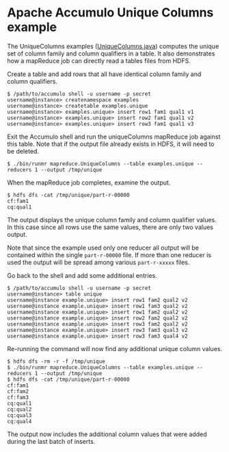 <!--
Licensed to the Apache Software Foundation (ASF) under one or more
contributor license agreements.  See the NOTICE file distributed with
this work for additional information regarding copyright ownership.
The ASF licenses this file to You under the Apache License, Version 2.0
(the "License"); you may not use this file except in compliance with
the License.  You may obtain a copy of the License at

    http://www.apache.org/licenses/LICENSE-2.0

Unless required by applicable law or agreed to in writing, software
distributed under the License is distributed on an "AS IS" BASIS,
WITHOUT WARRANTIES OR CONDITIONS OF ANY KIND, either express or implied.
See the License for the specific language governing permissions and
limitations under the License.
-->
# Apache Accumulo Unique Columns example

The UniqueColumns examples ([UniqueColumns.java]) computes the unique set
of column family and column qualifiers in a table. It also demonstrates
how a mapReduce job can directly read a tables files from HDFS.

Create a table and add rows that all have identical column family and column
qualifiers.

```
$ /path/to/accumulo shell -u username -p secret
username@instance> createnamespace examples
username@instance> createtable examples.unique
username@instance> examples.unique> insert row1 fam1 qual1 v1
username@instance> examples.unique> insert row2 fam1 qual1 v2
username@instance> examples.unique> insert row3 fam1 qual1 v3
```

Exit the Accumulo shell and run the uniqueColumns mapReduce job against
this table. Note that if the output file already exists in HDFS, it will
need to be deleted.

```
$ ./bin/runmr mapreduce.UniqueColumns --table examples.unique --reducers 1 --output /tmp/unique
```

When the mapReduce job completes, examine the output.

```
$ hdfs dfs -cat /tmp/unique/part-r-00000
cf:fam1
cq:qual1
```

The output displays the unique column family and column qualifier values. In
this case since all rows use the same values, there are only two values output.

Note that since the example used only one reducer all output will be contained
within the single `part-r-00000` file. If more than one reducer is used the output
will be spread among various `part-r-xxxxx` files.

Go back to the shell and add some additional entries.

```text
$ /path/to/accumulo shell -u username -p secret
username@instance> table unique
username@instance example.unique> insert row1 fam2 qual2 v2
username@instance example.unique> insert row1 fam3 qual2 v2
username@instance example.unique> insert row1 fam2 qual2 v2
username@instance example.unique> insert row2 fam2 qual2 v2
username@instance example.unique> insert row3 fam2 qual2 v2
username@instance example.unique> insert row3 fam3 qual3 v2
username@instance example.unique> insert row3 fam3 qual4 v2
```

Re-running the command will now find any additional unique column values.

```text
$ hdfs dfs -rm -r -f /tmp/unique
$ ./bin/runmr mapreduce.UniqueColumns --table examples.unique --reducers 1 --output /tmp/unique 
$ hdfs dfs -cat /tmp/unique/part-r-00000
cf:fam1
cf:fam2
cf:fam3
cq:qual1
cq:qual2
cq:qual3
cq:qual4
```

The output now includes the additional column values that were added during the last batch of inserts.


[UniqueColumns.java]: ../src/main/java/org/apache/accumulo/examples/mapreduce/UniqueColumns.java
